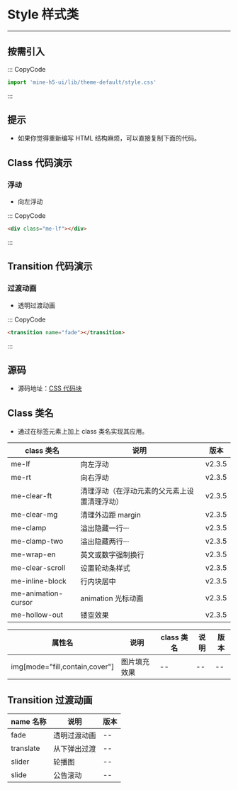 # Style 样式类

---

## 按需引入

::: CopyCode

```JavaScript
import 'mine-h5-ui/lib/theme-default/style.css'
```

:::

## 提示

- 如果你觉得重新编写 HTML 结构麻烦，可以直接复制下面的代码。

## Class 代码演示

### 浮动

- 向左浮动

::: CopyCode

```HTML
<div class="me-lf"></div>
```

:::

## Transition 代码演示

### 过渡动画

- 透明过渡动画

::: CopyCode

```HTML
<transition name="fade"></transition>
```

:::

## 源码

- 源码地址：[CSS 代码块](https://github.com/biaov/MINE-H5-UI/blob/master/packages/theme-default/src/style.less)

## Class 类名

- 通过在标签元素上加上 class 类名实现其应用。

| class 类名          | 说明                                         | 版本   |
| ------------------- | -------------------------------------------- | ------ |
| me-lf               | 向左浮动                                     | v2.3.5 |
| me-rt               | 向右浮动                                     | v2.3.5 |
| me-clear-ft         | 清理浮动（在浮动元素的父元素上设置清理浮动） | v2.3.5 |
| me-clear-mg         | 清理外边距 margin                            | v2.3.5 |
| me-clamp            | 溢出隐藏一行···                              | v2.3.5 |
| me-clamp-two        | 溢出隐藏两行···                              | v2.3.5 |
| me-wrap-en          | 英文或数字强制换行                           | v2.3.5 |
| me-clear-scroll     | 设置轮动条样式                               | v2.3.5 |
| me-inline-block     | 行内块居中                                   | v2.3.5 |
| me-animation-cursor | animation 光标动画                           | v2.3.5 |
| me-hollow-out       | 镂空效果                                     | v2.3.5 |

| 属性名                         | 说明         | class 类名 | 说明 | 版本 |
| ------------------------------ | ------------ | ---------- | ---- | ---- |
| img[mode="fill,contain,cover"] | 图片填充效果 | --         | --   | --   |

## Transition 过渡动画

| name 名称 | 说明         | 版本 |
| --------- | ------------ | ---- |
| fade      | 透明过渡动画 | --   |
| translate | 从下弹出过渡 | --   |
| slider    | 轮播图       | --   |
| slide     | 公告滚动     | --   |
